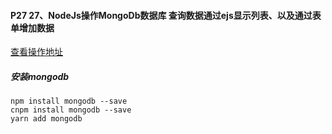 #### P27 27、NodeJs操作MongoDb数据库 查询数据通过ejs显示列表、以及通过表单增加数据
 
[查看操作地址](https://www.runoob.com/nodejs/nodejs-mongodb.html)

##### 安装mongodb
```
npm install mongodb --save
cnpm install mongodb --save
yarn add mongodb
```
